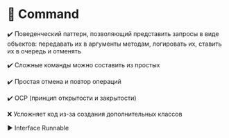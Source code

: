 # :construction: Command

:heavy_check_mark: Поведенческий паттерн, позволяющий представить запросы в виде объектов: передавать их в аргументы методам, логировать их, ставить их в очередь и отменять

:heavy_check_mark: Сложные команды можно составить из простых

:heavy_check_mark: Простая отмена и повтор операций

:heavy_check_mark: OCP (принцип открытости и закрытости)

:x: Усложняет код из-за создания дополнительных классов

:arrow_forward: Interface Runnable